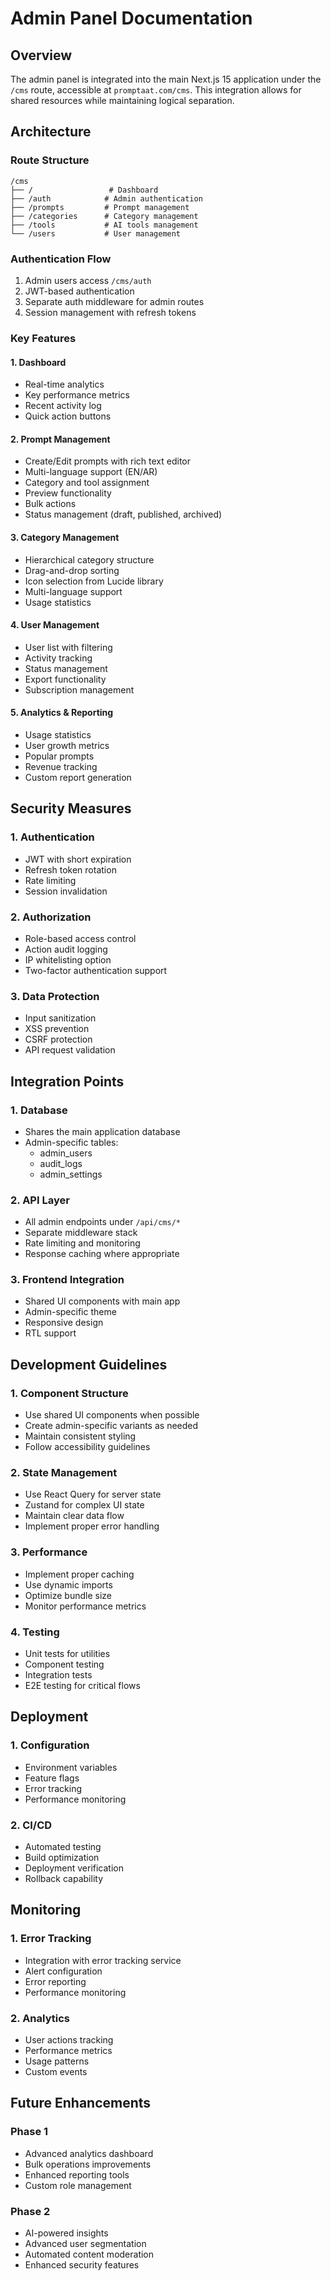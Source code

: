 # Admin Panel Documentation

## Overview
The admin panel is integrated into the main Next.js 15 application under the `/cms` route, accessible at `promptaat.com/cms`. This integration allows for shared resources while maintaining logical separation.

## Architecture

### Route Structure
```
/cms
├── /                 # Dashboard
├── /auth            # Admin authentication
├── /prompts         # Prompt management
├── /categories      # Category management
├── /tools           # AI tools management
└── /users           # User management
```

### Authentication Flow
1. Admin users access `/cms/auth`
2. JWT-based authentication
3. Separate auth middleware for admin routes
4. Session management with refresh tokens

### Key Features

#### 1. Dashboard
- Real-time analytics
- Key performance metrics
- Recent activity log
- Quick action buttons

#### 2. Prompt Management
- Create/Edit prompts with rich text editor
- Multi-language support (EN/AR)
- Category and tool assignment
- Preview functionality
- Bulk actions
- Status management (draft, published, archived)

#### 3. Category Management
- Hierarchical category structure
- Drag-and-drop sorting
- Icon selection from Lucide library
- Multi-language support
- Usage statistics

#### 4. User Management
- User list with filtering
- Activity tracking
- Status management
- Export functionality
- Subscription management

#### 5. Analytics & Reporting
- Usage statistics
- User growth metrics
- Popular prompts
- Revenue tracking
- Custom report generation

## Security Measures

### 1. Authentication
- JWT with short expiration
- Refresh token rotation
- Rate limiting
- Session invalidation

### 2. Authorization
- Role-based access control
- Action audit logging
- IP whitelisting option
- Two-factor authentication support

### 3. Data Protection
- Input sanitization
- XSS prevention
- CSRF protection
- API request validation

## Integration Points

### 1. Database
- Shares the main application database
- Admin-specific tables:
  - admin_users
  - audit_logs
  - admin_settings

### 2. API Layer
- All admin endpoints under `/api/cms/*`
- Separate middleware stack
- Rate limiting and monitoring
- Response caching where appropriate

### 3. Frontend Integration
- Shared UI components with main app
- Admin-specific theme
- Responsive design
- RTL support

## Development Guidelines

### 1. Component Structure
- Use shared UI components when possible
- Create admin-specific variants as needed
- Maintain consistent styling
- Follow accessibility guidelines

### 2. State Management
- Use React Query for server state
- Zustand for complex UI state
- Maintain clear data flow
- Implement proper error handling

### 3. Performance
- Implement proper caching
- Use dynamic imports
- Optimize bundle size
- Monitor performance metrics

### 4. Testing
- Unit tests for utilities
- Component testing
- Integration tests
- E2E testing for critical flows

## Deployment

### 1. Configuration
- Environment variables
- Feature flags
- Error tracking
- Performance monitoring

### 2. CI/CD
- Automated testing
- Build optimization
- Deployment verification
- Rollback capability

## Monitoring

### 1. Error Tracking
- Integration with error tracking service
- Alert configuration
- Error reporting
- Performance monitoring

### 2. Analytics
- User actions tracking
- Performance metrics
- Usage patterns
- Custom events

## Future Enhancements

### Phase 1
- Advanced analytics dashboard
- Bulk operations improvements
- Enhanced reporting tools
- Custom role management

### Phase 2
- AI-powered insights
- Advanced user segmentation
- Automated content moderation
- Enhanced security features
